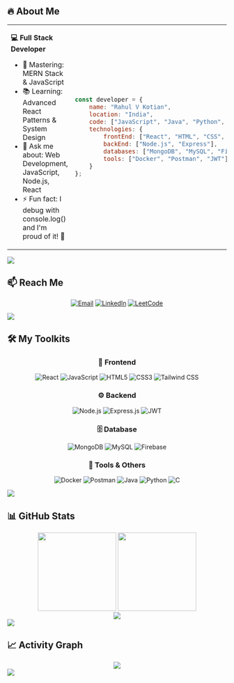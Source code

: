

## 🔥 About Me

<table>
<tr><td>

**💻 Full Stack Developer**
- 🎯 Mastering: MERN Stack & JavaScript
- 📚 Learning: Advanced React Patterns & System Design
- 💬 Ask me about: Web Development, JavaScript, Node.js, React
- ⚡ Fun fact: I debug with console.log() and I'm proud of it! 🐛

</td><td>

```javascript
const developer = {
    name: "Rahul V Kotian",
    location: "India",
    code: ["JavaScript", "Java", "Python", "C"],
    technologies: {
        frontEnd: ["React", "HTML", "CSS", "Tailwind"],
        backEnd: ["Node.js", "Express"],
        databases: ["MongoDB", "MySQL", "Firebase"],
        tools: ["Docker", "Postman", "JWT"]
    }
};
```

</td></tr>
</table>

<img src="https://user-images.githubusercontent.com/73097560/115834477-dbab4500-a447-11eb-908a-139a6edaec5c.gif">

## 📫 Reach Me

<div align="center">
  
  [![Email](https://img.shields.io/badge/Email-D14836?style=for-the-badge&logo=gmail&logoColor=white)](mailto:rahulvk2002@gmail.com)
  [![LinkedIn](https://img.shields.io/badge/LinkedIn-0077B5?style=for-the-badge&logo=linkedin&logoColor=white)](https://www.linkedin.com/in/rahul-v-kotian-5644481b8/)
  [![LeetCode](https://img.shields.io/badge/LeetCode-FFA116?style=for-the-badge&logo=leetcode&logoColor=black)](https://leetcode.com/u/rvk2k2/)

</div>

<img src="https://user-images.githubusercontent.com/73097560/115834477-dbab4500-a447-11eb-908a-139a6edaec5c.gif">

## 🛠️ My Toolkits

<div align="center">

### 🎯 Frontend
![React](https://img.shields.io/badge/React-20232A?style=for-the-badge&logo=react&logoColor=61DAFB)
![JavaScript](https://img.shields.io/badge/JavaScript-F7DF1E?style=for-the-badge&logo=javascript&logoColor=black)
![HTML5](https://img.shields.io/badge/HTML5-E34F26?style=for-the-badge&logo=html5&logoColor=white)
![CSS3](https://img.shields.io/badge/CSS3-1572B6?style=for-the-badge&logo=css3&logoColor=white)
![Tailwind CSS](https://img.shields.io/badge/Tailwind_CSS-38B2AC?style=for-the-badge&logo=tailwind-css&logoColor=white)

### ⚙️ Backend
![Node.js](https://img.shields.io/badge/Node.js-43853D?style=for-the-badge&logo=node.js&logoColor=white)
![Express.js](https://img.shields.io/badge/Express.js-404D59?style=for-the-badge&logo=express&logoColor=white)
![JWT](https://img.shields.io/badge/JWT-000000?style=for-the-badge&logo=json-web-tokens&logoColor=white)

### 🗄️ Database
![MongoDB](https://img.shields.io/badge/MongoDB-4EA94B?style=for-the-badge&logo=mongodb&logoColor=white)
![MySQL](https://img.shields.io/badge/MySQL-005C84?style=for-the-badge&logo=mysql&logoColor=white)
![Firebase](https://img.shields.io/badge/Firebase-039BE5?style=for-the-badge&logo=Firebase&logoColor=white)

### 🔧 Tools & Others
![Docker](https://img.shields.io/badge/Docker-2496ED?style=for-the-badge&logo=docker&logoColor=white)
![Postman](https://img.shields.io/badge/Postman-FF6C37?style=for-the-badge&logo=postman&logoColor=white)
![Java](https://img.shields.io/badge/Java-ED8B00?style=for-the-badge&logo=java&logoColor=white)
![Python](https://img.shields.io/badge/Python-3776AB?style=for-the-badge&logo=python&logoColor=white)
![C](https://img.shields.io/badge/C-00599C?style=for-the-badge&logo=c&logoColor=white)

</div>

<img src="https://user-images.githubusercontent.com/73097560/115834477-dbab4500-a447-11eb-908a-139a6edaec5c.gif">

## 📊 GitHub Stats

<div align="center">
<img height="180em" src="https://github-readme-stats.vercel.app/api?username=rvk2k2&show_icons=true&theme=radical&hide_border=true&count_private=true"/>
<img height="180em" src="https://github-readme-stats.vercel.app/api/top-langs/?username=rvk2k2&layout=compact&theme=radical&hide_border=true"/>
</div>

<div align="center">
<img src="https://github-readme-streak-stats.herokuapp.com/?user=rvk2k2&theme=radical&hide_border=true"/>
</div>

<img src="https://user-images.githubusercontent.com/73097560/115834477-dbab4500-a447-11eb-908a-139a6edaec5c.gif">

## 📈 Activity Graph

<div align="center">
<img src="https://github-readme-activity-graph.vercel.app/graph?username=rvk2k2&theme=redical&hide_border=true"/>
</div>

<img src="https://user-images.githubusercontent.com/73097560/115834477-dbab4500-a447-11eb-908a-139a6edaec5c.gif">
